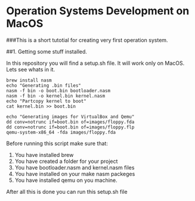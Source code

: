 # Operation Systems Development on MacOS

###This is a short tutotial for creating very first operation system.

##1. Getting some stuff installed.

In this repository you will find a setup.sh file. It will work only on MacOS. Lets see whats in it.
~~~
brew install nasm
echo "Generating .bin files"
nasm -f bin -o boot.bin bootloader.nasm
nasm -f bin -o kernel.bin kernel.nasm
echo "Partcopy kernel to boot"
cat kernel.bin >> boot.bin

echo "Generating images for VirtualBox and Qemu"
dd conv=notrunc if=boot.bin of=images/floppy.fda
dd conv=notrunc if=boot.bin of=images/floppy.flp
qemu-system-x86_64 -fda images/floppy.fda
~~~

Before running this script make sure that:
1. You have installed brew
2. You have created a folder for your project
3. You have bootloader.nasm and kernel.nasm files
4. You have installed on your make nasm packeges
5. You have installed qemu on you machine.

After all this is done you can run this setup.sh file



